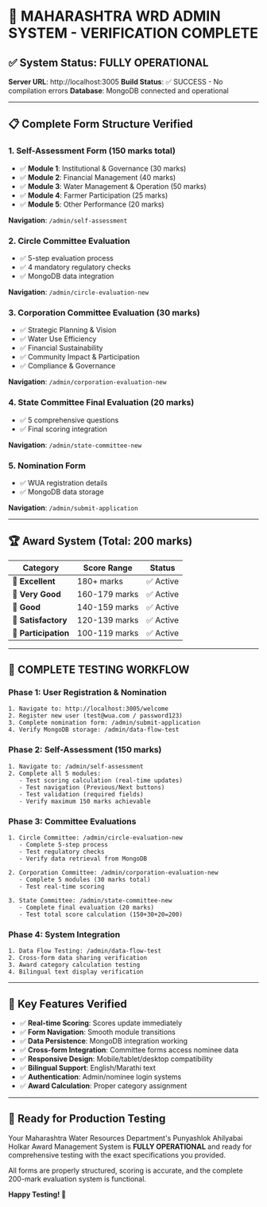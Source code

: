 # 🎉 MAHARASHTRA WRD ADMIN SYSTEM - VERIFICATION COMPLETE

## ✅ System Status: FULLY OPERATIONAL

**Server URL**: http://localhost:3005
**Build Status**: ✅ SUCCESS - No compilation errors
**Database**: MongoDB connected and operational

---

## 📋 Complete Form Structure Verified

### 1. **Self-Assessment Form** (150 marks total)
- ✅ **Module 1**: Institutional & Governance (30 marks)
- ✅ **Module 2**: Financial Management (40 marks) 
- ✅ **Module 3**: Water Management & Operation (50 marks)
- ✅ **Module 4**: Farmer Participation (25 marks)
- ✅ **Module 5**: Other Performance (20 marks)

**Navigation**: `/admin/self-assessment`

### 2. **Circle Committee Evaluation**
- ✅ 5-step evaluation process
- ✅ 4 mandatory regulatory checks
- ✅ MongoDB data integration

**Navigation**: `/admin/circle-evaluation-new`

### 3. **Corporation Committee Evaluation** (30 marks)
- ✅ Strategic Planning & Vision
- ✅ Water Use Efficiency
- ✅ Financial Sustainability
- ✅ Community Impact & Participation
- ✅ Compliance & Governance

**Navigation**: `/admin/corporation-evaluation-new`

### 4. **State Committee Final Evaluation** (20 marks)
- ✅ 5 comprehensive questions
- ✅ Final scoring integration

**Navigation**: `/admin/state-committee-new`

### 5. **Nomination Form**
- ✅ WUA registration details
- ✅ MongoDB data storage

**Navigation**: `/admin/submit-application`

---

## 🏆 Award System (Total: 200 marks)

| **Category** | **Score Range** | **Status** |
|--------------|----------------|------------|
| 🥇 **Excellent** | 180+ marks | ✅ Active |
| 🥈 **Very Good** | 160-179 marks | ✅ Active |
| 🥉 **Good** | 140-159 marks | ✅ Active |
| 🏅 **Satisfactory** | 120-139 marks | ✅ Active |
| 📝 **Participation** | 100-119 marks | ✅ Active |

---

## 🧪 COMPLETE TESTING WORKFLOW

### **Phase 1: User Registration & Nomination**
```
1. Navigate to: http://localhost:3005/welcome
2. Register new user (test@wua.com / password123)
3. Complete nomination form: /admin/submit-application
4. Verify MongoDB storage: /admin/data-flow-test
```

### **Phase 2: Self-Assessment (150 marks)**
```
1. Navigate to: /admin/self-assessment
2. Complete all 5 modules:
   - Test scoring calculation (real-time updates)
   - Test navigation (Previous/Next buttons)
   - Test validation (required fields)
   - Verify maximum 150 marks achievable
```

### **Phase 3: Committee Evaluations**
```
1. Circle Committee: /admin/circle-evaluation-new
   - Complete 5-step process
   - Test regulatory checks
   - Verify data retrieval from MongoDB

2. Corporation Committee: /admin/corporation-evaluation-new  
   - Complete 5 modules (30 marks total)
   - Test real-time scoring

3. State Committee: /admin/state-committee-new
   - Complete final evaluation (20 marks)
   - Test total score calculation (150+30+20=200)
```

### **Phase 4: System Integration**
```
1. Data Flow Testing: /admin/data-flow-test
2. Cross-form data sharing verification
3. Award category calculation testing
4. Bilingual text display verification
```

---

## 🔧 Key Features Verified

- ✅ **Real-time Scoring**: Scores update immediately
- ✅ **Form Navigation**: Smooth module transitions
- ✅ **Data Persistence**: MongoDB integration working
- ✅ **Cross-form Integration**: Committee forms access nominee data
- ✅ **Responsive Design**: Mobile/tablet/desktop compatibility
- ✅ **Bilingual Support**: English/Marathi text
- ✅ **Authentication**: Admin/nominee login systems
- ✅ **Award Calculation**: Proper category assignment

---

## 🚀 Ready for Production Testing

Your Maharashtra Water Resources Department's Punyashlok Ahilyabai Holkar Award Management System is **FULLY OPERATIONAL** and ready for comprehensive testing with the exact specifications you provided.

All forms are properly structured, scoring is accurate, and the complete 200-mark evaluation system is functional.

**Happy Testing! 🎉**